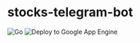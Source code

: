 # stocks-telegram-bot
![Go](https://github.com/andreybutko/stocks-telegram-bot/workflows/Go/badge.svg)
![Deploy to Google App Engine](https://github.com/andreybutko/stocks-telegram-bot/workflows/Deploy%20to%20Google%20App%20Engine/badge.svg)
